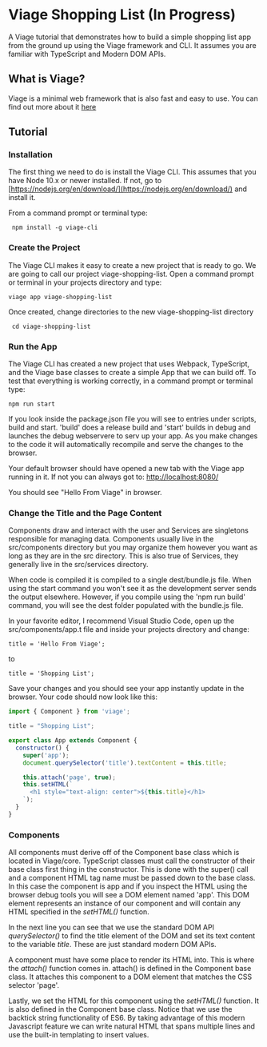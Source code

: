 # Viage Shopping List (In Progress)
A Viage tutorial that demonstrates how to build a simple shopping list app from the ground up using the Viage framework and CLI. It assumes you are familiar with TypeScript and Modern DOM APIs.

## What is Viage?
Viage is a minimal web framework that is also fast and easy to use. You can find out more about it [here](https://github.com/schlotg/viage)

## Tutorial

### Installation
The first thing we need to do is install the Viage CLI. This assumes that you have Node 10.x or newer installed. If not, go to
[https://nodejs.org/en/download/](https://nodejs.org/en/download/) and install it.

From a command prompt or terminal type:

``` npm install -g viage-cli```


### Create the Project
The Viage CLI makes it easy to create a new project that is ready to go. We are going to call our project viage-shopping-list. Open a command prompt or terminal in your projects directory and type:

``` viage app viage-shopping-list ```

Once created, change directories to the new viage-shopping-list directory

``` cd viage-shopping-list```

### Run the App
The Viage CLI has created a new project that uses Webpack, TypeScript, and the Viage base classes to create a simple App that we can build off. To test that everything is working correctly, in a command prompt or terminal type:

```npm run start```

If you look inside the package.json file you will see to entries under scripts, build and start. 'build' does a release build and 'start' builds in debug and launches the debug webservere to serv up your app. As you make changes to the code it will automatically recompile and serve the changes to the browser.

Your default browser should have opened a new tab with the Viage app running in it. If not you can always got to: [http://localhost:8080/](http://localhost:8080/)

You should see "Hello From Viage" in browser.

### Change the Title and the Page Content
Components draw and interact with the user and Services are singletons responsible for managing data. Components usually live in the src/components directory but you may organize them however you want as long as they are in the src directory. This is also true of Services, they generally live in the src/services directory.

When code is compiled it is compiled to a single dest/bundle.js file. When using the start command you won't see it as the development server sends the output elsewhere. However, if you compile using the 'npm run build' command, you will see the dest folder populated with the bundle.js file.

In your favorite editor, I recommend Visual Studio Code, open up the src/components/app.t file and inside your projects directory and change:

```title = 'Hello From Viage';```

to

```title = 'Shopping List';```

Save your changes and you should see your app instantly update in the browser. Your code should now look like this:

```Javascript
import { Component } from 'viage';

title = "Shopping List";

export class App extends Component {
  constructor() {
    super('app');
    document.querySelector('title').textContent = this.title;

    this.attach('page', true);
    this.setHTML(`
      <h1 style="text-align: center">${this.title}</h1>
    `);
  }
}
```

### Components
All components must derive off of the Component base class which is located in Viage/core. TypeScript classes must call the constructor of their base class first thing in the constructor. This is done with the super() call and a component HTML tag name must be passed down to the base class. In this case the component is app and if you inspect the HTML using the browser debug tools you will see a DOM element named 'app'. This DOM element represents an instance of our component and will contain any HTML specified in the *setHTML()* function.

In the next line you can see that we use the standard DOM API *querySelector()* to find the title element of the DOM and set its text content to the variable *title*. These are just standard modern DOM APIs.

A component must have some place to render its HTML into. This is where the *attach()* function comes in. attach() is defined in the Component base class. It attaches this component to a DOM element that matches the CSS selector 'page'.

Lastly, we set the HTML for this component using the *setHTML()* function. It is also defined in the Component base class. Notice that we use the backtick string functionality of ES6. By taking advantage of this modern Javascript feature we can write natural HTML that spans multiple lines and use the built-in templating to insert values.






